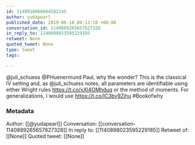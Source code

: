 ```yaml
---
id: 1140910060664582145
author: yudapearl
published_date: 2019-06-18 09:12:10 +00:00
conversation_id: 1140889265657827328
in_reply_to: 1140898023595229185
retweet: None
quoted_tweet: None
type: tweet
tags:

---
```


@juli_schuess @PHuenermund Paul, why the wonder? This is the classical IV setting and, as @juli_schuess notes, all parameters are identifiable using either Wright rules  https://t.co/xXl4OMhduq or the method of moments. For generalizations, I would use  https://t.co/lC3by9Zjhu  #Bookofwhy

### Metadata

Author: [[@yudapearl]]
Conversation: [[conversation-1140889265657827328]]
In reply to: [[1140898023595229185]]
Retweet of: [[None]]
Quoted tweet: [[None]]
